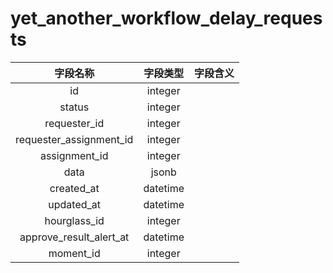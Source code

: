 # yet_another_workflow_delay_requests

| 字段名称 | 字段类型 | 字段含义 |
| :-----: | :-----: | :-----: 
| id | integer |  |
| status | integer |  |
| requester_id | integer |  |
| requester_assignment_id | integer |  |
| assignment_id | integer |  |
| data | jsonb |  |
| created_at | datetime |  |
| updated_at | datetime |  |
| hourglass_id | integer |  |
| approve_result_alert_at | datetime |  |
| moment_id | integer |  |

